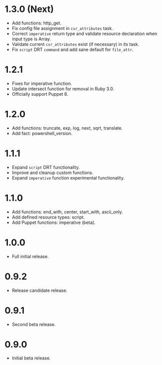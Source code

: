 # 1.3.0 (Next)
- Add functions: http_get.
- Fix config file assignment in `csr_attributes` task.
- Correct `imperative` return type and validate resource declaration when input type is Array.
- Validate current `csr_attributes` exist (if necessary) in its task.
- Fix `script` DRT `command` and add sane default for `file_attr`.

# 1.2.1
- Fixes for imperative function.
- Update intersect function for removal in Ruby 3.0.
- Officially support Puppet 8.

# 1.2.0
- Add functions: truncate, exp, log, next, sqrt, translate.
- Add fact: powershell_version.

# 1.1.1
- Expand `script` DRT functionality.
- Improve and cleanup custom functions.
- Expand `imperative` function experimental functionality.

# 1.1.0
- Add functions: end_with, center, start_with, ascii_only.
- Add defined resource types: script.
- Add Puppet functions: imperative (beta).

# 1.0.0
- Full initial release.

# 0.9.2
- Release candidate release.

# 0.9.1
- Second beta release.

# 0.9.0
- Initial beta release.
